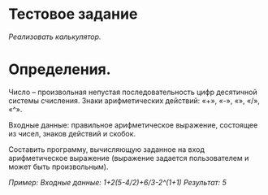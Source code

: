 # Тестовое задание

_Реализовать калькулятор._

# Определения.

Число – произвольная непустая последовательность цифр десятичной системы счисления.
Знаки арифметических действий: «+», «-», «», «/», «^».

Входные данные: правильное арифметическое выражение, состоящее из чисел, знаков действий и скобок.

Составить программу, вычисляющую заданное на вход арифметическое выражение (выражение задается пользователем и может быть произвольным).

_Пример: Входные данные: 1+2(5-4/2)+6/3-2^(1+1) Результат: 5_
